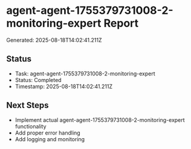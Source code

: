 # agent-agent-1755379731008-2-monitoring-expert Report

Generated: 2025-08-18T14:02:41.211Z

## Status
- Task: agent-agent-1755379731008-2-monitoring-expert
- Status: Completed
- Timestamp: 2025-08-18T14:02:41.211Z

## Next Steps
- Implement actual agent-agent-1755379731008-2-monitoring-expert functionality
- Add proper error handling
- Add logging and monitoring

